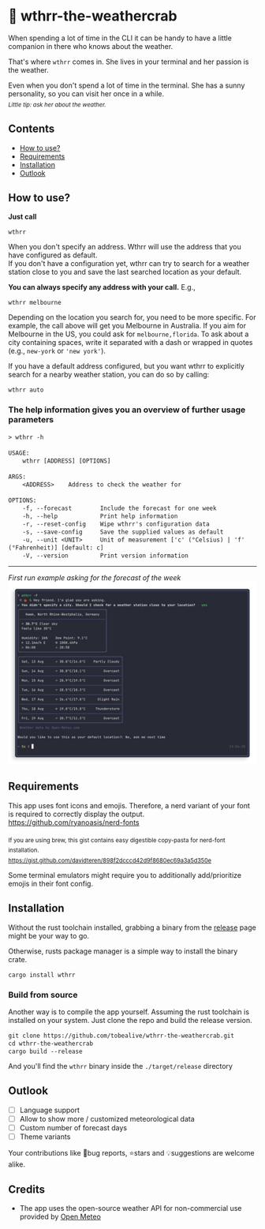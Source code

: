 # 🦀 wthrr-the-weathercrab

When spending a lot of time in the CLI it can be handy to have a little companion in there who knows about the weather.

That's where `wthrr` comes in. She lives in your terminal and her passion is the weather.

Even when you don't spend a lot of time in the terminal. She has a sunny personality, so you can visit her once in a while.<br>
<sub>_Little tip: ask her about the weather._</sub>

## Contents

-  [How to use?](https://github.com/tobealive/wthrr-the-weathercrab#how-to-use)
-  [Requirements](https://github.com/tobealive/wthrr-the-weathercrab#requirements)
-  [Installation](https://github.com/tobealive/wthrr-the-weathercrab#installation)
-  [Outlook](https://github.com/tobealive/wthrr-the-weathercrab#outlook)

## How to use?

**Just call**

```
wthrr
```

When you don't specify an address. Wthrr will use the address that you have configured as default.<br>
If you don't have a configuration yet, wthrr can try to search for a weather station close to you and
save the last searched location as your default.

**You can always specify any address with your call.** E.g.,

```
wthrr melbourne
```

Depending on the location you search for, you need to be more specific.
For example, the call above will get you Melbourne in Australia. If you aim for Melbourne in the US, you could ask for `melbourne,florida`.
To ask about a city containing spaces, write it separated with a dash or wrapped in quotes (e.g., `new-york` or `'new york'`).

If you have a default address configured, but you want wthrr to explicitly search for a nearby weather station, you can do so by calling:

```
wthrr auto
```

### The help information gives you an overview of further usage parameters

```
> wthrr -h

USAGE:
    wthrr [ADDRESS] [OPTIONS]

ARGS:
    <ADDRESS>    Address to check the weather for

OPTIONS:
    -f, --forecast        Include the forecast for one week
    -h, --help            Print help information
    -r, --reset-config    Wipe wthrr's configuration data
    -s, --save-config     Save the supplied values as default
    -u, --unit <UNIT>     Unit of measurement ['c' (°Celsius) | 'f' (°Fahrenheit)] [default: c]
    -V, --version         Print version information
```

---

_First run example asking for the forecast of the week_
<img src="preview/first-run-example.png" />

## Requirements

This app uses font icons and emojis. Therefore, a nerd variant of your font is required to correctly display the output.
https://github.com/ryanoasis/nerd-fonts

<sub>If you are using brew, this gist contains easy digestible copy-pasta for nerd-font installation.<br>
https://gist.github.com/davidteren/898f2dcccd42d9f8680ec69a3a5d350e</sub>

Some terminal emulators might require you to additionally add/prioritize emojis in their font config.

## Installation

Without the rust toolchain installed, grabbing a binary from the [release](https://github.com/tobealive/wthrr-the-weathercrab/releases) page might be your way to go. 

Otherwise, rusts package manager is a simple way to install the binary crate.

```
cargo install wthrr
```

### Build from source

Another way is to compile the app yourself. 
Assuming the rust toolchain is installed on your system.
Just clone the repo and build the release version.

```
git clone https://github.com/tobealive/wthrr-the-weathercrab.git
cd wthrr-the-weathercrab
cargo build --release
```

And you'll find the `wthrr` binary inside the `./target/release` directory

## Outlook

-  [ ] Language support
-  [ ] Allow to show more / customized meteorological data
-  [ ] Custom number of forecast days
-  [ ] Theme variants

Your contributions like 🐛bug reports, ⭐️stars and 💡suggestions are welcome alike.

## Credits

- The app uses the open-source weather API for non-commercial use provided by [Open Meteo](https://open-meteo.com/en)
